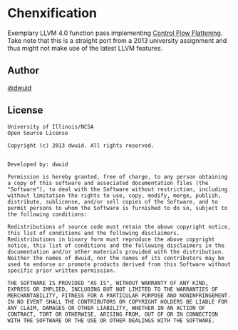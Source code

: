 # Chenxification

Exemplary LLVM 4.0 function pass implementing
[Control Flow Flattening](https://pdfs.semanticscholar.org/6125/fa88ab17c8e2879482e10f0028ab3f681524.pdf).
Take note that this is a straight port from a 2013 university assignment and
thus might not make use of the latest LLVM features.

## Author
[@dwuid](https://twitter.com/dwuid)

## License
```
University of Illinois/NCSA
Open Source License

Copyright (c) 2013 dwuid. All rights reserved.


Developed by: dwuid

Permission is hereby granted, free of charge, to any person obtaining a copy of this software and associated documentation files (the "Software"), to deal with the Software without restriction, including without limitation the rights to use, copy, modify, merge, publish, distribute, sublicense, and/or sell copies of the Software, and to permit persons to whom the Software is furnished to do so, subject to the following conditions:

Redistributions of source code must retain the above copyright notice, this list of conditions and the following disclaimers.
Redistributions in binary form must reproduce the above copyright notice, this list of conditions and the following disclaimers in the documentation and/or other materials provided with the distribution.
Neither the names of dwuid, nor the names of its contributors may be used to endorse or promote products derived from this Software without specific prior written permission.

THE SOFTWARE IS PROVIDED "AS IS", WITHOUT WARRANTY OF ANY KIND, EXPRESS OR IMPLIED, INCLUDING BUT NOT LIMITED TO THE WARRANTIES OF MERCHANTABILITY, FITNESS FOR A PARTICULAR PURPOSE AND NONINFRINGEMENT. IN NO EVENT SHALL THE CONTRIBUTORS OR COPYRIGHT HOLDERS BE LIABLE FOR ANY CLAIM, DAMAGES OR OTHER LIABILITY, WHETHER IN AN ACTION OF CONTRACT, TORT OR OTHERWISE, ARISING FROM, OUT OF OR IN CONNECTION WITH THE SOFTWARE OR THE USE OR OTHER DEALINGS WITH THE SOFTWARE.
```

